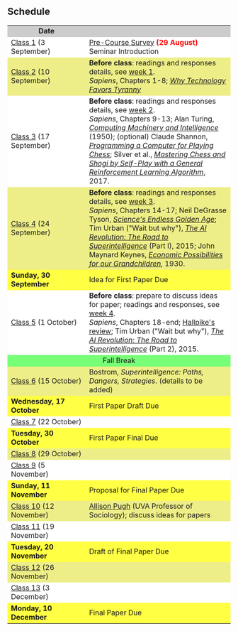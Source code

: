 ## Schedule

<table width="100%" align="center">
<tr bgcolor="#CCC"><td style="text-align:center" width="35%"><b>Date</b></td><td width="65%" style="text-align:center"><b></b></td></tr>
<tr bgcolor="#FFF"><td><a href="/week1">Class 1</a> (3 September)</td>
<td>
<a href="https://docs.google.com/forms/d/e/1FAIpQLSeqijA-YyLUc6UWvsqnpFYR_mV69ApRrUfx_NMEp3fHW75ncw/viewform">Pre-Course Survey</a> <b><font color="red">(29 August)</font></b><br>
Seminar Introduction
</td>
</tr>

<tr bgcolor="#EE8"><td><a href="/week2">Class 2</a> (10 September)</td>
<td>
<b>Before class</b>: readings and responses details, see <a href="/week1">week 1</a>.<br>
<em>Sapiens</em>, Chapters 1-8; <a href="https://www.theatlantic.com/amp/article/568330/"><em>Why Technology Favors Tyranny</em></a><br>
</td></tr>

<tr bgcolor="#FFF"><td><a href="/week3">Class 3</a> (17 September)</td>
<td>
<b>Before class</b>: readings and responses details, see <a href="/week2">week 2</a>.<br>
<em>Sapiens</em>, Chapters 9-13; Alan Turing, <a href="/docs/turing.pdf"><em>Computing Machinery and Intelligence</em></a> (1950); (optional) Claude Shannon, <a href="/docs/shannon.pdf"><em>Programming a Computer for Playing Chess</em></a>; Silver et al., <a href="https://arxiv.org/pdf/1712.01815.pdf"><em>Mastering Chess and Shogi by Self-Play with a
General Reinforcement Learning Algorithm</em></a>, 2017.<br>

</td></tr>
<tr bgcolor="#EE8"><td><a href="/week4">Class 4</a> (24 September)</td><td>
<b>Before class</b>: readings and responses details, see <a href="/week3">week 3</a>.<br>
<em>Sapiens</em>, Chapters 14-17;  Neil DeGrasse Tyson, <a href="/docs/tyson.pdf"><em>Science's Endless Golden Age</em></a>; 
Tim Urban ("Wait but why"), <a href="https://waitbutwhy.com/2015/01/artificial-intelligence-revolution-1.html"><em>The AI Revolution: The Road to Superintelligence</em></a> (Part I), 2015;
John Maynard Keynes, <a href="/docs/keynes.pdf"><em>Economic Possibilities for our Grandchildren</em></a>, 1930.
</td></tr>
<tr bgcolor="#FF4"><td><b>Sunday, 30 September</b></td><td>Idea for First Paper Due</td></tr>
<tr bgcolor="#FFF"><td><a href="/week5">Class 5</a> (1 October)</td><td>
<b>Before class</b>: prepare to discuss ideas for paper; readings and responses, see <a href="/week4">week 4</a>.<br>
<em>Sapiens</em>, Chapters 18-end; <a href="/docs/hallpike-review.pdf">Hallpike's review</a>;
Tim Urban ("Wait but why"), <a href="https://waitbutwhy.com/2015/01/artificial-intelligence-revolution-2.html"><em>The AI Revolution: The Road to Superintelligence</em></a> (Part 2), 2015.
</td></tr>
<tr bgcolor="#7F7"><td colspan=3 align="center">Fall Break</td></tr>
<tr bgcolor="#EE8"><td><a href="/week6">Class 6</a> (15 October)</td><td>
Bostrom, <em>Superintelligence: Paths, Dangers, Strategies</em>. (details to be added)
</td></tr>
<tr bgcolor="#FF4"><td><b>Wednesday, 17 October</b></td><td>First Paper Draft Due</td></tr>
<tr bgcolor="#FFF"><td><a href="/week7">Class 7</a> (22 October)</td><td></td></tr>
<tr bgcolor="#FF4"><td><b>Tuesday, 30 October</b></td><td>First Paper Final Due</td></tr>
<tr bgcolor="#EE8"><td><a href="/week8">Class 8</a> (29 October)</td><td></td></tr>
<tr bgcolor="#FFF"><td><a href="/week9">Class 9</a> (5 November)</td><td></td></tr>
<tr bgcolor="#FF4"><td><b>Sunday, 11 November</b></td><td>Proposal for Final Paper Due</td></tr>
<tr bgcolor="#EE8"><td><a href="/week10">Class 10</a> (12 November)</td><td>
<a href="https://allisonpugh.weebly.com/">Allison Pugh</a> (UVA Professor of Sociology); discuss ideas for papers</td></tr>
<tr bgcolor="#FFF"><td><a href="/week11">Class 11</a> (19 November)</td><td></tr>
<tr bgcolor="#FF4"><td><b>Tuesday, 20 November</b></td><td>Draft of Final Paper Due</td></tr>
<tr bgcolor="#EE8"><td><a href="/week12">Class 12</a> (26 November)</td><td></td></tr>
<tr bgcolor="#FFF"><td><a href="/week13">Class 13</a> (3 December)</td><td></td></tr>
<tr bgcolor="#FF4"><td><b>Monday, 10 December</b></td><td>Final Paper Due</td></tr>
</table>
